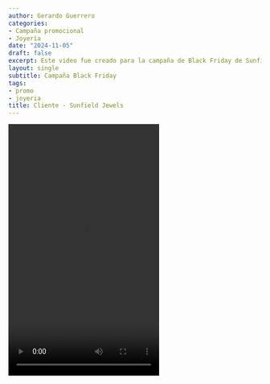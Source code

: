 ```yaml
---
author: Gerardo Guerrero
categories:
- Campaña promocional
- Joyería
date: "2024-11-05"
draft: false
excerpt: Este video fue creado para la campaña de Black Friday de Sunfield Jewels, una empresa catalana de joyería. 
layout: single
subtitle: Campaña Black Friday
tags:
- promo
- joyeria
title: Cliente - Sunfield Jewels
---
```


<video controls width="300" height="500">
  <source src="1eluska.mp4" type="video/mp4">
  Video promocional Cliente - Sunfield Jewels
</video>